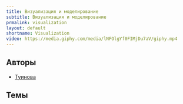 ```yaml
---
title: Визуализация и моделирование
subtitle: Визуализация и моделирование
prmalink: visualization
layout: default
shortname: Visualization
video: https://media.giphy.com/media/lNFOlgYf0FIMjDu7aV/giphy.mp4
---
```


## Авторы

+ [Туинова](Tuinova)

## Темы
